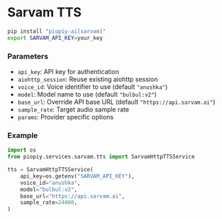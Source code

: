 # Sarvam TTS

```bash
pip install "piopiy-ai[sarvam]"
export SARVAM_API_KEY=your_key
```

### Parameters

- `api_key`: API key for authentication
- `aiohttp_session`: Reuse existing aiohttp session
- `voice_id`: Voice identifier to use (default `"anushka"`)
- `model`: Model name to use (default `"bulbul:v2"`)
- `base_url`: Override API base URL (default `"https://api.sarvam.ai"`)
- `sample_rate`: Target audio sample rate
- `params`: Provider specific options

### Example

```python
import os
from piopiy.services.sarvam.tts import SarvamHttpTTSService

tts = SarvamHttpTTSService(
    api_key=os.getenv("SARVAM_API_KEY"),
    voice_id="anushka",
    model="bulbul:v2",
    base_url="https://api.sarvam.ai",
    sample_rate=24000,
)
```
